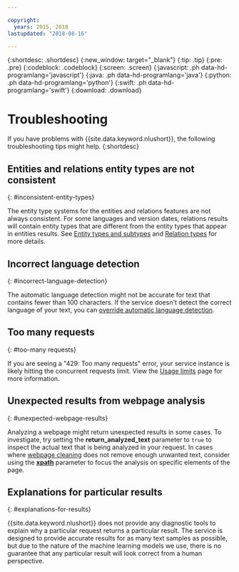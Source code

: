 ```yaml
---

copyright:
  years: 2015, 2018
lastupdated: "2018-08-16"

---
```


{:shortdesc: .shortdesc}
{:new_window: target="_blank"}
{:tip: .tip}
{:pre: .pre}
{:codeblock: .codeblock}
{:screen: .screen}
{:javascript: .ph data-hd-programlang='javascript'}
{:java: .ph data-hd-programlang='java'}
{:python: .ph data-hd-programlang='python'}
{:swift: .ph data-hd-programlang='swift'}
{:download: .download}

# Troubleshooting

If you have problems with {{site.data.keyword.nlushort}}, the following troubleshooting tips might help.
{:shortdesc}

## Entities and relations entity types are not consistent
{: #inconsistent-entity-types}

The entity type systems for the entities and relations features are not always consistent. For some languages and version dates, relations results will contain entity types that are different from the entity types that appear in entities results. See [Entity types and subtypes](entity-types.html) and [Relation types](relations.html) for more details. 

## Incorrect language detection
{: #incorrect-language-detection}

The automatic language detection might not be accurate for text that contains fewer than 100 characters. If the service doesn't detect the correct language of your text, you can [override automatic language detection](overriding-language-detection.html).

## Too many requests
{: #too-many requests}

If you are seeing a "429: Too many requests" error, your service instance is likely hitting the concurrent requests limit. View the [Usage limits](usage-limits.html#concurrent-requests) page for more information.

## Unexpected results from webpage analysis
{: #unexpected-webpage-results}

Analyzing a webpage might return unexpected results in some cases. To investigate, try setting the **return_analyzed_text** parameter to `true` to inspect the actual text that is being analyzed in your request. In cases where [webpage cleaning](analyzing-webpages.html#webpage-cleaning) does not remove enough unwanted text, consider using the [**xpath**](analyzing-webpages.html#xpath) parameter to focus the analysis on specific elements of the page.

## Explanations for particular results
{: #explanations-for-results}

{{site.data.keyword.nlushort}} does not provide any diagnostic tools to explain why a particular request returns a particular result. The service is designed to provide accurate results for as many text samples as possible, but due to the nature of the machine learning models we use, there is no guarantee that any particular result will look correct from a human perspective.




